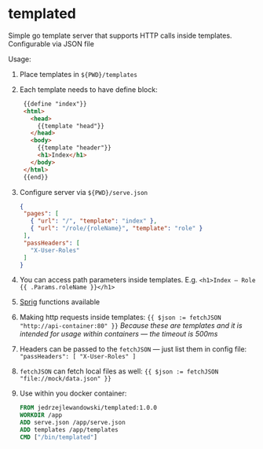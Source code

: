 # templated
Simple go template server that supports HTTP calls inside templates. Configurable via JSON file

Usage:

1. Place templates in `${PWD}/templates`

3. Each template needs to have define block:
   ```html
    {{define "index"}}
    <html>
      <head>
        {{template "head"}}
      </head>
      <body>
        {{template "header"}}
        <h1>Index</h1>
      </body>
    </html>
    {{end}}
   ```
   
3. Configure server via `${PWD}/serve.json`
   ```json
   {
    "pages": [
      { "url": "/", "template": "index" },
      { "url": "/role/{roleName}", "template": "role" }
    ],
    "passHeaders": [
      "X-User-Roles"
    ]
   }
   ```
  
4. You can access path parameters inside templates. E.g. `<h1>Index — Role {{ .Params.roleName }}</h1>`

5. [Sprig](https://github.com/Masterminds/sprig) functions available

6. Making http requests inside templates: `{{ $json := fetchJSON "http://api-container:80" }}` *Because these are templates and it is intended for usage within containers — the timeout is 500ms*

7. Headers can be passed to the `fetchJSON` — just list them in config file: `"passHeaders": [ "X-User-Roles" ]`

8. `fetchJSON` can fetch local files as well: `{{ $json := fetchJSON "file://mock/data.json" }}`

9. Use within you docker container:
   ```Dockerfile
   FROM jedrzejlewandowski/templated:1.0.0
   WORKDIR /app
   ADD serve.json /app/serve.json
   ADD templates /app/templates
   CMD ["/bin/templated"]
   ```
